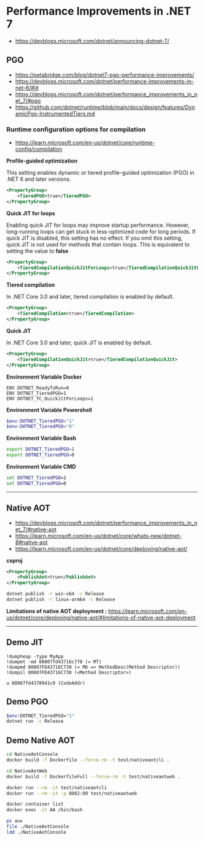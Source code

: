 # Performance Improvements in .NET 7

- https://devblogs.microsoft.com/dotnet/announcing-dotnet-7/

## PGO

- https://petabridge.com/blog/dotnet7-pgo-performance-improvements/
- https://devblogs.microsoft.com/dotnet/performance-improvements-in-net-6/#jit
- https://devblogs.microsoft.com/dotnet/performance_improvements_in_net_7/#pgo
- https://github.com/dotnet/runtime/blob/main/docs/design/features/DynamicPgo-InstrumentedTiers.md

### Runtime configuration options for compilation

- https://learn.microsoft.com/en-us/dotnet/core/runtime-config/compilation

**Profile-guided optimization**

This setting enables dynamic or tiered profile-guided optimization (PGO) in .NET 6 and later versions.

```xml
<PropertyGroup>
    <TieredPGO>true</TieredPGO>
</PropertyGroup>
```

**Quick JIT for loops**

Enabling quick JIT for loops may improve startup performance.
However, long-running loops can get stuck in less-optimized code for long periods.
If quick JIT is disabled, this setting has no effect.
If you omit this setting, quick JIT is not used for methods that contain loops. This is equivalent to setting the value to **false**

```xml
<PropertyGroup>
    <TieredCompilationQuickJitForLoops>true</TieredCompilationQuickJitForLoops>
</PropertyGroup>
```

**Tiered compilation**

In .NET Core 3.0 and later, tiered compilation is enabled by default.

```xml
<PropertyGroup>
    <TieredCompilation>true</TieredCompilation>
</PropertyGroup>
```

**Quick JIT**

In .NET Core 3.0 and later, quick JIT is enabled by default.

```xml
<PropertyGroup>
    <TieredCompilationQuickJit>true</TieredCompilationQuickJit>
</PropertyGroup>
```

**Environment Variable Docker**

```docker
ENV DOTNET_ReadyToRun=0
ENV DOTNET_TieredPGO=1
ENV DOTNET_TC_QuickJitForLoops=1
```

**Environment Variable Powershell**

```powershell
$env:DOTNET_TieredPGO="1"
$env:DOTNET_TieredPGO="0"
```

**Environment Variable Bash**

```bash
export DOTNET_TieredPGO=1
export DOTNET_TieredPGO=0
```

**Environment Variable CMD**

```cmd
set DOTNET_TieredPGO=1
set DOTNET_TieredPGO=0
```

---

## Native AOT

- https://devblogs.microsoft.com/dotnet/performance_improvements_in_net_7/#native-aot
- https://learn.microsoft.com/en-us/dotnet/core/whats-new/dotnet-8#native-aot
- https://learn.microsoft.com/en-us/dotnet/core/deploying/native-aot/

**csproj**

```xml
<PropertyGroup>
    <PublishAot>true</PublishAot>
</PropertyGroup>
```

```sh
dotnet publish -r win-x64 -c Release
dotnet publish -r linux-arm64 -c Release
```

**Limitations of native AOT deployment :** https://learn.microsoft.com/en-us/dotnet/core/deploying/native-aot/#limitations-of-native-aot-deployment

---

## Demo JIT

```
!dumpheap -type MyApp
!dumpmt -md 00007fd43716c770 (= MT)
!dumpmd 00007FD43716C730 (= MD => MethodDesc(Method Descriptor))
!dumpil 00007FD43716C730 (<Method Descriptor>)

u 00007fd4370941c0 (CodeAddr)
```

## Demo PGO

```sh
$env:DOTNET_TieredPGO="1"
dotnet run -c Release
```

## Demo Native AOT

```sh
cd NativeAotConsole
docker build -f Dockerfile --force-rm -t test/nativeaotcli .

cd NativeAotWeb
docker build -f DockerfileFull --force-rm -t test/nativeaotweb .

docker run --rm -it test/nativeaotcli
docker run --rm -it -p 8082:80 test/nativeaotweb

docker container list
docker exec -it AA /bin/bash

ps aux
file ./NativeAotConsole
ldd ./NativeAotConsole

```
